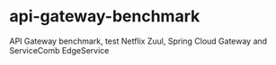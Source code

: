 # api-gateway-benchmark
API Gateway benchmark, test Netflix Zuul, Spring Cloud Gateway and ServiceComb EdgeService
